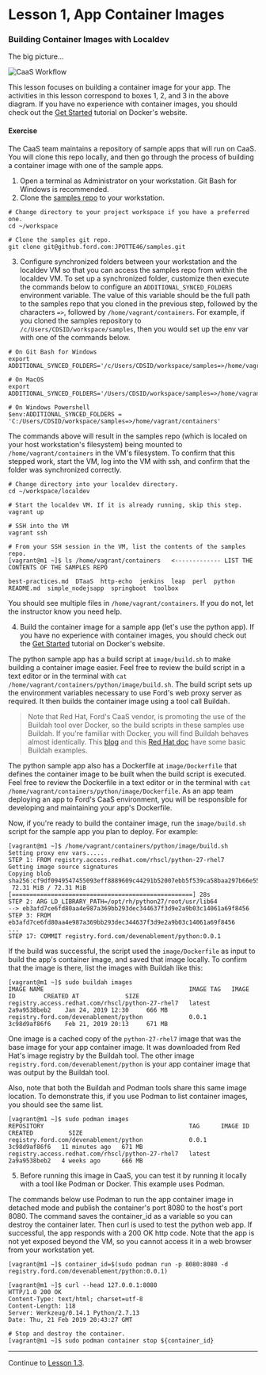# Lesson 1, App Container Images

### Building Container Images with Localdev

The big picture...

![CaaS Workflow](https://github.ford.com/Containers/localdev/blob/master/docs/images/CaaS-LocalDev.png)

This lesson focuses on building a container image for your app. The activities in this lesson correspond to boxes 1, 2, and 3 in the above diagram. If you have no experience with container images, you should check out the [Get Started](https://docs.docker.com/get-started/) tutorial on Docker's website.

#### Exercise

The CaaS team maintains a repository of sample apps that will run on CaaS. You will clone this repo locally, and then go through the process of building a container image with one of the sample apps.

1. Open a terminal as Administrator on your workstation. Git Bash for Windows is recommended.
2. Clone the [samples repo](https://github.ford.com/JPOTTE46/samples) to your workstation.
```
# Change directory to your project workspace if you have a preferred one.
cd ~/workspace

# Clone the samples git repo.
git clone git@github.ford.com:JPOTTE46/samples.git
```
3. Configure synchronized folders between your workstation and the localdev VM so that you can access the samples repo from within the localdev VM. To set up a synchronized folder, customize then execute the commands below to configure an `ADDITIONAL_SYNCED_FOLDERS` environment variable. The value of this variable should be the full path to the samples repo that you cloned in the previous step, followed by the characters `=>`, followed by `/home/vagrant/containers`. For example, if you cloned the samples repository to `/c/Users/CDSID/workspace/samples`, then you would set up the env var with one of the commands below.
```
# On Git Bash for Windows
export ADDITIONAL_SYNCED_FOLDERS='/c/Users/CDSID/workspace/samples=>/home/vagrant/containers'

# On MacOS
export ADDITIONAL_SYNCED_FOLDERS='/Users/CDSID/workspace/samples=>/home/vagrant/containers'

# On Windows Powershell
$env:ADDITIONAL_SYNCED_FOLDERS = 'C:/Users/CDSID/workspace/samples=>/home/vagrant/containers'
```
The commands above will result in the samples repo (which is localed on your host workstation's filesystem) being mounted to `/home/vagrant/containers` in the VM's filesystem. To confirm that this stepped work, start the VM, log into the VM with ssh, and confirm that the folder was synchronized correctly.

```
# Change directory into your localdev directory.
cd ~/workspace/localdev

# Start the localdev VM. If it is already running, skip this step.
vagrant up

# SSH into the VM
vagrant ssh

# From your SSH session in the VM, list the contents of the samples repo.
[vagrant@m1 ~]$ ls /home/vagrant/containers   <------------- LIST THE CONTENTS OF THE SAMPLES REPO

best-practices.md  DTaaS  http-echo  jenkins  leap  perl  python  README.md  simple_nodejsapp  springboot  toolbox
```
You should see multiple files in `/home/vagrant/containers`. If you do not, let the instructor know you need help.

<!--
If the VM was already running before you set the ADDITIONAL_SYNCED_FOLDERS env var, then restart it so it will pick up the settings.

If you already started the localdev VM before creating the env var for synced folders, you may find `/home/vagrant/containers` is empty. In that case, exit out of ssh and reload the VM with `vagrant reload` so the synced folders will take effect. If that still does not work, then do a `vagrant destroy`, `vagrant update`, `vagrant prune`, and `vagrant up` which will rebuild the VM from scratch.
-->


   
4. Build the container image for a sample app (let's use the python app). If you have no experience with container images, you should check out the [Get Started](https://docs.docker.com/get-started/) tutorial on Docker's website.

The python sample app has a build script at `image/build.sh` to make building a container image easier. Feel free to review the build script in a text editor or in the terminal with `cat /home/vagrant/containers/python/image/build.sh`. The build script sets up the environment variables necessary to use Ford's web proxy server as required. It then builds the container image using a tool call Buildah.

> Note that Red Hat, Ford's CaaS vendor, is promoting the use of the Buildah tool over Docker, so the build scripts in these samples use Buildah. If you're familiar with Docker, you will find Buildah behaves almost identically. This [blog](https://www.projectatomic.io/blog/2017/11/getting-started-with-buildah/) and this [Red Hat doc](https://access.redhat.com/documentation/en-us/red_hat_enterprise_linux/8-beta/html/building_running_and_managing_containers/building-container-images-with-buildah_building-running-and-managing-containers) have some basic Buildah examples.

The python sample app also has a Dockerfile at `image/Dockerfile` that defines the container image to be built when the build script is executed. Feel free to review the Dockerfile in a text editor or in the terminal with `cat /home/vagrant/containers/python/image/Dockerfile`. As an app team deploying an app to Ford's CaaS environment, you will be responsible for developing and maintaining your app's Dockerfile.

Now, if you're ready to build the container image, run the `image/build.sh` script for the sample app you plan to deploy. For example:

```
[vagrant@m1 ~]$ /home/vagrant/containers/python/image/build.sh
Setting proxy env vars.....
STEP 1: FROM registry.access.redhat.com/rhscl/python-27-rhel7
Getting image source signatures
Copying blob sha256:cf9df0949547455093eff8889609c44291b52007ebb5f539ca58baa297b66e55
 72.31 MiB / 72.31 MiB [===================================================] 28s
STEP 2: ARG LD_LIBRARY_PATH=/opt/rh/python27/root/usr/lib64
--> eb3afd7ce6fd80aa4e987a369bb293dec344637f3d9e2a9b03c14061a69f8456
STEP 3: FROM eb3afd7ce6fd80aa4e987a369bb293dec344637f3d9e2a9b03c14061a69f8456
...
STEP 17: COMMIT registry.ford.com/devenablement/python:0.0.1
```

If the build was successful, the script used the `image/Dockerfile` as input to build the app's container image, and saved that image locally. To confirm that the image is there, list the images with Buildah like this:
 
```
[vagrant@m1 ~]$ sudo buildah images
IMAGE NAME                                         IMAGE TAG   IMAGE ID        CREATED AT             SIZE
registry.access.redhat.com/rhscl/python-27-rhel7   latest      2a9a9538beb2    Jan 24, 2019 12:30     666 MB
registry.ford.com/devenablement/python             0.0.1       3c98d9af86f6    Feb 21, 2019 20:13     671 MB
```

One image is a cached copy of the `python-27-rhel7` image that was the base image for your app container image. It was downloaded from Red Hat's image registry by the Buildah tool. The other image `registry.ford.com/devenablement/python` is your app container image that was output by the Buildah tool.

Also, note that both the Buildah and Podman tools share this same image location. To demonstrate this, if you use Podman to list container images, you should see the same list.

```
[vagrant@m1 ~]$ sudo podman images
REPOSITORY                                         TAG      IMAGE ID       CREATED          SIZE
registry.ford.com/devenablement/python             0.0.1    3c98d9af86f6   11 minutes ago   671 MB
registry.access.redhat.com/rhscl/python-27-rhel7   latest   2a9a9538beb2   4 weeks ago      666 MB
```

5. Before running this image in CaaS, you can test it by running it locally with a tool like Podman or Docker. This example uses Podman.

The commands below use Podman to run the app container image in detached mode and publish the container's port 8080 to the host's port 8080. The command saves the container_id as a variable so you can destroy the container later. Then curl is used to test the python web app. If successful, the app responds with a 200 OK http code. Note that the app is not yet exposed beyond the VM, so you cannot access it in a web browser from your workstation yet.

```
[vagrant@m1 ~]$ container_id=$(sudo podman run -p 8080:8080 -d registry.ford.com/devenablement/python:0.0.1)

[vagrant@m1 ~]$ curl --head 127.0.0.1:8080
HTTP/1.0 200 OK
Content-Type: text/html; charset=utf-8
Content-Length: 118
Server: Werkzeug/0.14.1 Python/2.7.13
Date: Thu, 21 Feb 2019 20:43:27 GMT

# Stop and destroy the container.
[vagrant@m1 ~]$ sudo podman container stop ${container_id}
```

---  

Continue to [Lesson 1.3](./lesson1.3.md).
